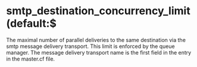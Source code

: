 # smtp_destination_concurrency_limit (default:$ 

 The maximal number of parallel deliveries to the same destination
via the smtp message delivery transport. This limit is enforced by
the queue manager. The message delivery transport name is the first
field in the entry in the master.cf file.  



